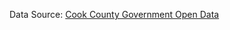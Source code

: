 Data Source: [Cook County Government Open Data](https://datacatalog.cookcountyil.gov/Courts/Sentencing/tg8v-tm6u)
